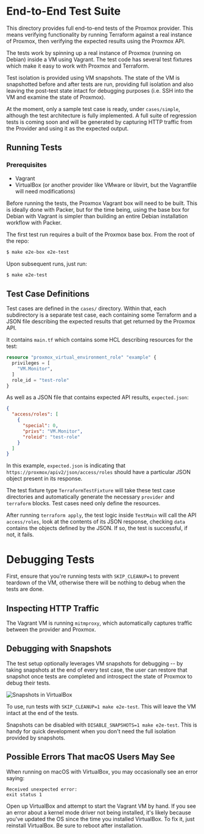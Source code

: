 # End-to-End Test Suite

This directory provides full end-to-end tests of the Proxmox provider. This means verifying functionality by running Terraform against a real instance of Proxmox, then verifying the expected results using the Proxmox API. 

The tests work by spinning up a real instance of Proxmox (running on Debian) inside a VM using Vagrant. The test code has several test fixtures which make it easy to work with Proxmox and Terraform.

Test isolation is provided using VM snapshots. The state of the VM is snapshotted before and after tests are run, providing full isolation and also leaving the post-test state intact for debugging purposes (i.e. SSH into the VM and examine the state of Proxmox).

At the moment, only a sample test case is ready, under `cases/simple`, although the test architecture is fully implemented. A full suite of regression tests is coming soon and will be generated by capturing HTTP traffic from the Provider and using it as the expected output.

## Running Tests

### Prerequisites

* Vagrant
* VirtualBox (or another provider like VMware or libvirt, but the Vagrantfile will need modifications)

Before running the tests, the Proxmox Vagrant box will need to be built. This is ideally done with Packer, but for the time being, using the base box for Debian with Vagrant is simpler than building an entire Debian installation workflow with Packer.

The first test run requires a built of the Proxmox base box.
From the root of the repo:
```sh
$ make e2e-box e2e-test
```

Upon subsequent runs, just run:
```sh
$ make e2e-test
```

## Test Case Definitions
Test cases are defined in the `cases/` directory. Within that, each subdirectory is a separate test case, each containing some Terraform and a JSON file describing the expected results that get returned by the Proxmox API.

It contains `main.tf` which contains some HCL describing resources for the test:
```terraform
resource "proxmox_virtual_environment_role" "example" {
  privileges = [
    "VM.Monitor",
  ]
  role_id = "test-role"
}
```

As well as a JSON file that contains expected API results, `expected.json`:
```json
{
  "access/roles": [
    {
      "special": 0,
      "privs": "VM.Monitor",
      "roleid": "test-role"
    }
  ]
}
```

In this example, `expected.json` is indicating that `https://proxmox/apiv2/json/access/roles` should have a particular JSON object present in its response.

The test fixture type `TerraformTestFixture` will take these test case directories and automatically generate the necessary `provider` and `terraform` blocks. Test cases need only define the resources.

After running `terraform apply`, the test logic inside `TestMain` will call the API `access/roles`, look at the contents of its JSON response, checking `data` contains the objects defined by the JSON. If so, the test is successful, if not, it fails.

# Debugging Tests

First, ensure that you're running tests with `SKIP_CLEANUP=1` to prevent teardown of the VM, otherwise there will be nothing to debug when the tests are done.

## Inspecting HTTP Traffic

The Vagrant VM is running `mitmproxy`, which automatically captures traffic between the provider and Proxmox.

## Debugging with Snapshots
The test setup optionally leverages VM snapshots for debugging -- by taking snapshots at the end of every test case, the user can restore that snapshot once tests are completed and introspect the state of Proxmox to debug their tests.

![Snapshots in VirtualBox](https://i.postimg.cc/nLfbq7xJ/Screen-Shot-2021-08-20-at-1-40-00-PM.png)

To use, run tests with `SKIP_CLEANUP=1 make e2e-test`. This will leave the VM intact at the end of the tests.

Snapshots can be disabled with `DISABLE_SNAPSHOTS=1 make e2e-test`. This is handy for quick development when you don't need the full isolation provided by snapshots.


## Possible Errors That macOS Users May See

When running on macOS with VirtualBox, you may occasionally see an error saying:

```
Received unexpected error:
exit status 1
```

Open up VirtualBox and attempt to start the Vagrant VM by hand. If you see an error about a kernel mode driver not being installed, it's likely because you've updated the OS since the time you installed VirtualBox. To fix it, just reinstall VirtualBox. Be sure to reboot after installation.